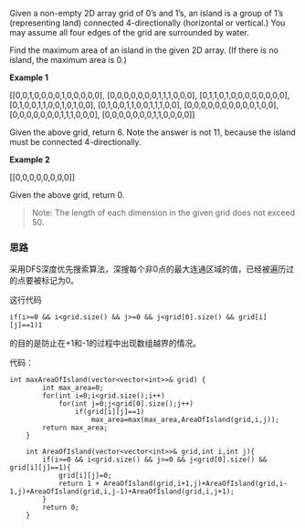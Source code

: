 Given a non-empty 2D array grid of 0’s and 1’s, an island is a group of 1’s (representing land) connected 4-directionally (horizontal or vertical.) You may assume all four edges of the grid are surrounded by water.

Find the maximum area of an island in the given 2D array. (If there is no island, the maximum area is 0.)  

**Example 1**


  [[0,0,1,0,0,0,0,1,0,0,0,0,0], 
   [0,0,0,0,0,0,0,1,1,1,0,0,0], 
   [0,1,1,0,1,0,0,0,0,0,0,0,0], 
   [0,1,0,0,1,1,0,0,1,0,1,0,0], 
   [0,1,0,0,1,1,0,0,1,1,1,0,0], 
   [0,0,0,0,0,0,0,0,0,0,1,0,0], 
   [0,0,0,0,0,0,0,1,1,1,0,0,0], 
   [0,0,0,0,0,0,0,1,1,0,0,0,0]]


Given the above grid, return 6. Note the answer is not 11, because the island must be connected 4-directionally. 

**Example 2**


  [[0,0,0,0,0,0,0,0]]


Given the above grid, return 0. 

> Note: The length of each dimension in the given grid does not exceed 50. 

### 思路

采用DFS深度优先搜索算法，深搜每个非0点的最大连通区域的值，已经被遍历过的点要被标记为0。

这行代码

```
if(i>=0 && i<grid.size() && j>=0 && j<grid[0].size() && grid[i][j]==1)1
```

的目的是防止在+1和-1的过程中出现数组越界的情况。

代码：

```
int maxAreaOfIsland(vector<vector<int>>& grid) {
        int max_area=0;
        for(int i=0;i<grid.size();i++)
            for(int j=0;j<grid[0].size();j++)
                if(grid[i][j]==1)
                    max_area=max(max_area,AreaOfIsland(grid,i,j));
        return max_area;
    }

    int AreaOfIsland(vector<vector<int>>& grid,int i,int j){
        if(i>=0 && i<grid.size() && j>=0 && j<grid[0].size() && grid[i][j]==1){
            grid[i][j]=0;
            return 1 + AreaOfIsland(grid,i+1,j)+AreaOfIsland(grid,i-1,j)+AreaOfIsland(grid,i,j-1)+AreaOfIsland(grid,i,j+1);
        }
        return 0;
    }
```
